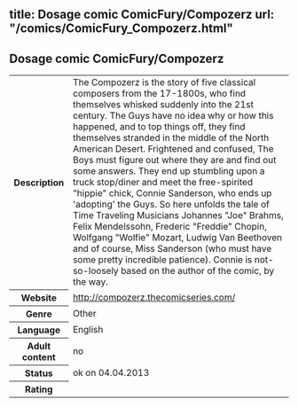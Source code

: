 title: Dosage comic ComicFury/Compozerz
url: "/comics/ComicFury_Compozerz.html"
---
Dosage comic ComicFury/Compozerz
-----------------------------------------

<table class="comicinfo">
<tr>
<th>Description</th><td>The Compozerz is the story of five classical composers from the 17-1800s, who find themselves whisked suddenly into the 21st century. The Guys have no idea why or how this happened, and to top things off, they find themselves stranded in the middle of the North American Desert. Frightened and confused, The Boys must figure out where they are and find out some answers. They end up stumbling upon a truck stop/diner and meet the free-spirited &quot;hippie&quot; chick, Connie Sanderson, who ends up 'adopting' the Guys. So here unfolds the tale of Time Traveling Musicians Johannes &quot;Joe&quot; Brahms, Felix Mendelssohn, Frederic &quot;Freddie&quot; Chopin, Wolfgang &quot;Wolfie&quot; Mozart, Ludwig Van Beethoven and of course, Miss Sanderson (who must have some pretty incredible patience). Connie is not-so-loosely based on the author of the comic, by the way.</td>
</tr>
<tr>
<th>Website</th><td><a href="http://compozerz.thecomicseries.com/">http://compozerz.thecomicseries.com/</a></td>
</tr>
<tr>
<th>Genre</th><td>Other</td>
</tr>
<tr>
<th>Language</th><td>English</td>
</tr>
<tr>
<th>Adult content</th><td>no</td>
</tr>
<tr>
<th>Status</th><td>ok on 04.04.2013</td>
</tr>
<tr>
<th>Rating</th><td><div class="g-plusone" data-size="standard" data-annotation="bubble"
 data-href="http://compozerz.thecomicseries.com/"></div></td>
</tr>
</table>
<script type="text/javascript">
  (function() {
    var po = document.createElement('script'); po.type = 'text/javascript'; po.async = true;
    po.src = 'https://apis.google.com/js/plusone.js';
    var s = document.getElementsByTagName('script')[0]; s.parentNode.insertBefore(po, s);
  })();
</script>

